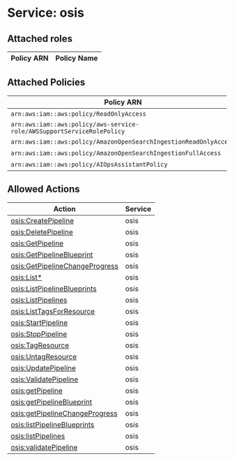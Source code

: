 # Service: osis

## Attached roles

| Policy ARN | Policy Name |
|------------|-------------|
## Attached Policies

| Policy ARN | Policy Name |
|------------|-------------|
| `arn:aws:iam::aws:policy/ReadOnlyAccess` | [ReadOnlyAccess](../policies.md#readonlyaccess) |
| `arn:aws:iam::aws:policy/aws-service-role/AWSSupportServiceRolePolicy` | [AWSSupportServiceRolePolicy](../policies.md#awssupportservicerolepolicy) |
| `arn:aws:iam::aws:policy/AmazonOpenSearchIngestionReadOnlyAccess` | [AmazonOpenSearchIngestionReadOnlyAccess](../policies.md#amazonopensearchingestionreadonlyaccess) |
| `arn:aws:iam::aws:policy/AmazonOpenSearchIngestionFullAccess` | [AmazonOpenSearchIngestionFullAccess](../policies.md#amazonopensearchingestionfullaccess) |
| `arn:aws:iam::aws:policy/AIOpsAssistantPolicy` | [AIOpsAssistantPolicy](../policies.md#aiopsassistantpolicy) |

## Allowed Actions

| Action | Service |
|--------|---------|
| [osis:CreatePipeline](../actions.md#osis:createpipeline) | osis |
| [osis:DeletePipeline](../actions.md#osis:deletepipeline) | osis |
| [osis:GetPipeline](../actions.md#osis:getpipeline) | osis |
| [osis:GetPipelineBlueprint](../actions.md#osis:getpipelineblueprint) | osis |
| [osis:GetPipelineChangeProgress](../actions.md#osis:getpipelinechangeprogress) | osis |
| [osis:List*](../actions.md#osis:listall) | osis |
| [osis:ListPipelineBlueprints](../actions.md#osis:listpipelineblueprints) | osis |
| [osis:ListPipelines](../actions.md#osis:listpipelines) | osis |
| [osis:ListTagsForResource](../actions.md#osis:listtagsforresource) | osis |
| [osis:StartPipeline](../actions.md#osis:startpipeline) | osis |
| [osis:StopPipeline](../actions.md#osis:stoppipeline) | osis |
| [osis:TagResource](../actions.md#osis:tagresource) | osis |
| [osis:UntagResource](../actions.md#osis:untagresource) | osis |
| [osis:UpdatePipeline](../actions.md#osis:updatepipeline) | osis |
| [osis:ValidatePipeline](../actions.md#osis:validatepipeline) | osis |
| [osis:getPipeline](../actions.md#osis:getpipeline) | osis |
| [osis:getPipelineBlueprint](../actions.md#osis:getpipelineblueprint) | osis |
| [osis:getPipelineChangeProgress](../actions.md#osis:getpipelinechangeprogress) | osis |
| [osis:listPipelineBlueprints](../actions.md#osis:listpipelineblueprints) | osis |
| [osis:listPipelines](../actions.md#osis:listpipelines) | osis |
| [osis:validatePipeline](../actions.md#osis:validatepipeline) | osis |
